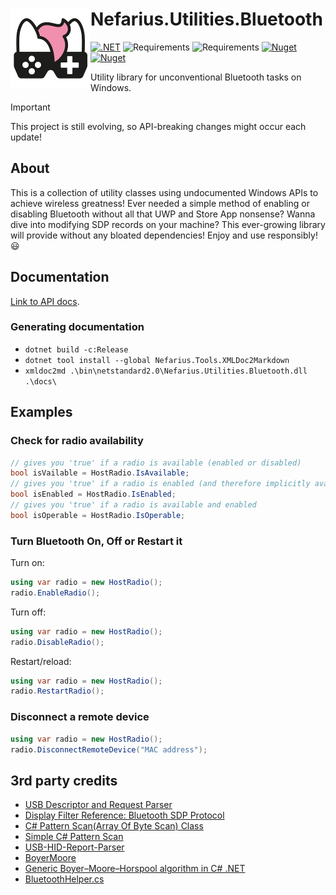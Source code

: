 # <img src="assets/NSS-128x128.png" align="left" />Nefarius.Utilities.Bluetooth

[![.NET](https://github.com/nefarius/Nefarius.Utilities.Bluetooth/actions/workflows/build.yml/badge.svg)](https://github.com/nefarius/Nefarius.Utilities.Bluetooth/actions/workflows/build.yml)
![Requirements](https://img.shields.io/badge/Requires-.NET%206-blue.svg)
![Requirements](https://img.shields.io/badge/Requires-.NET%20Standard%202.0-blue.svg)
[![Nuget](https://img.shields.io/nuget/v/Nefarius.Utilities.Bluetooth)](https://www.nuget.org/packages/Nefarius.Utilities.Bluetooth/)
[![Nuget](https://img.shields.io/nuget/dt/Nefarius.Utilities.Bluetooth)](https://www.nuget.org/packages/Nefarius.Utilities.Bluetooth/)

Utility library for unconventional Bluetooth tasks on Windows.

> [!IMPORTANT]
> This project is still evolving, so API-breaking changes might occur each update!

## About

This is a collection of utility classes using undocumented Windows APIs to achieve wireless greatness! Ever needed a
simple method of enabling or disabling Bluetooth without all that UWP and Store App nonsense? Wanna dive into modifying
SDP records on your machine? This ever-growing library will provide without any bloated dependencies! Enjoy and use
responsibly! 😃

## Documentation

[Link to API docs](docs/index.md).

### Generating documentation

- `dotnet build -c:Release`
- `dotnet tool install --global Nefarius.Tools.XMLDoc2Markdown`
- `xmldoc2md .\bin\netstandard2.0\Nefarius.Utilities.Bluetooth.dll .\docs\`

## Examples

### Check for radio availability

```cs
// gives you 'true' if a radio is available (enabled or disabled) 
bool isVailable = HostRadio.IsAvailable;
// gives you 'true' if a radio is enabled (and therefore implicitly available)
bool isEnabled = HostRadio.IsEnabled;
// gives you 'true' if a radio is available and enabled
bool isOperable = HostRadio.IsOperable;
```

### Turn Bluetooth On, Off or Restart it

Turn on:

```cs
using var radio = new HostRadio();
radio.EnableRadio();
```

Turn off:

```cs
using var radio = new HostRadio();
radio.DisableRadio();
```

Restart/reload:

```cs
using var radio = new HostRadio();
radio.RestartRadio();
```

### Disconnect a remote device

```cs
using var radio = new HostRadio();
radio.DisconnectRemoteDevice("MAC address");
```

## 3rd party credits

- [USB Descriptor and Request Parser](http://eleccelerator.com/usbdescreqparser/)
- [Display Filter Reference: Bluetooth SDP Protocol](https://www.wireshark.org/docs/dfref/b/btsdp.html)
- [C# Pattern Scan(Array Of Byte Scan) Class](https://zpackdev.blogspot.com/2016/10/c-pattern-scanarray-of-byte-scan-class.html)
- [Simple C# Pattern Scan](https://guidedhacking.com/threads/simple-c-pattern-scan.13981/)
- [USB-HID-Report-Parser](https://github.com/uint32tMnstr/USB-HID-Report-Parser)
- [BoyerMoore](https://github.com/TheAlgorithms/C-Sharp/blob/master/Algorithms/Strings/BoyerMoore.cs)
- [Generic Boyer–Moore–Horspool algorithm in C# .NET](https://swimburger.net/blog/dotnet/generic-boyer-moore-horspool-algorithm-in-csharp-dotnet)
- [BluetoothHelper.cs](https://github.com/ViGEm/DsHidMini/blob/37f46a65a9fa12637aff9ca658c7eb8543f28883/DSHMC/Util/BluetoothHelper.cs)
